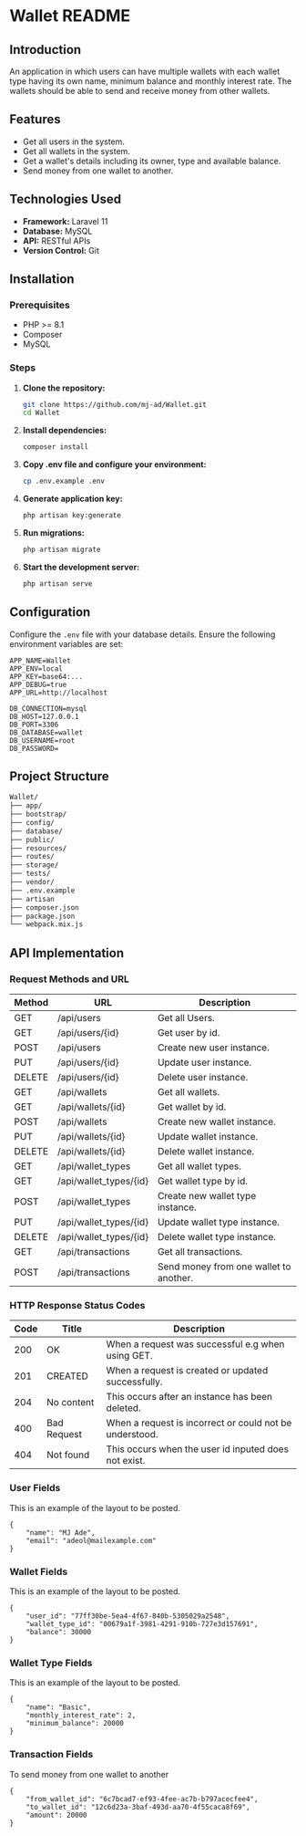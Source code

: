 # Wallet README

## Introduction

An application in which users can have multiple wallets with each wallet type having its own name, minimum balance and monthly interest rate. The wallets should be able to send and receive money from other wallets.

## Features

- Get all users in the system.
- Get all wallets in the system.
- Get a wallet's details including its owner, type and available balance.
- Send money from one wallet to another.

## Technologies Used

- **Framework:** Laravel 11
- **Database:** MySQL
- **API:** RESTful APIs
- **Version Control:** Git

## Installation

### Prerequisites

- PHP >= 8.1
- Composer
- MySQL

### Steps

1. **Clone the repository:**

   ```bash
   git clone https://github.com/mj-ad/Wallet.git
   cd Wallet
   ```

2. **Install dependencies:**

   ```bash
   composer install
   ```

3. **Copy .env file and configure your environment:**

   ```bash
   cp .env.example .env

4. **Generate application key:**

   ```bash
   php artisan key:generate
   ```

5. **Run migrations:**

   ```bash
   php artisan migrate
   ```

6. **Start the development server:**

   ```bash
   php artisan serve
   ```

## Configuration

Configure the `.env` file with your database details. Ensure the following environment variables are set:

```env
APP_NAME=Wallet
APP_ENV=local
APP_KEY=base64:...
APP_DEBUG=true
APP_URL=http://localhost

DB_CONNECTION=mysql
DB_HOST=127.0.0.1
DB_PORT=3306
DB_DATABASE=wallet
DB_USERNAME=root
DB_PASSWORD=
```

## Project Structure

```bash
Wallet/
├── app/
├── bootstrap/
├── config/
├── database/
├── public/
├── resources/
├── routes/
├── storage/
├── tests/
├── vendor/
├── .env.example
├── artisan
├── composer.json
├── package.json
└── webpack.mix.js
```

## API Implementation

### Request Methods and URL

| Method | URL | Description|
| ---- | ---- | ---- |
| GET | /api/users | Get all Users. |
| GET | /api/users/{id} | Get user by id. |
| POST | /api/users | Create new user instance. |
| PUT | /api/users/{id} | Update user instance. |
| DELETE | /api/users/{id} | Delete user instance. |
| GET | /api/wallets | Get all wallets. |
| GET | /api/wallets/{id} | Get wallet by id. |
| POST | /api/wallets | Create new wallet instance. |
| PUT | /api/wallets/{id} | Update wallet instance. |
| DELETE | /api/wallets/{id} | Delete wallet instance. |
| GET | /api/wallet_types | Get all wallet types. |
| GET | /api/wallet_types/{id} | Get wallet type by id. |
| POST | /api/wallet_types | Create new wallet type instance. |
| PUT | /api/wallet_types/{id} | Update wallet type instance. |
| DELETE | /api/wallet_types/{id} | Delete wallet type instance. |
| GET | /api/transactions | Get all transactions. |
| POST | /api/transactions | Send money from one wallet to another. |

### HTTP Response Status Codes

| Code | Title | Description|
| ---- | ---- | ---- |
| 200 | OK | When a request was successful e.g when using GET. |
| 201 | CREATED | When a request is created or updated successfully. |
| 204 | No content | This occurs after an instance has been deleted. |
| 400 | Bad Request | When a request is incorrect or could not be understood. |
| 404 | Not found | This occurs when the user id inputed does not exist. |

### User Fields 

This is an example of the layout to be posted.
```
{
    "name": "MJ Ade",
    "email": "adeol@mailexample.com"
}
```

### Wallet Fields

This is an example of the layout to be posted.
```
{
    "user_id": "77ff30be-5ea4-4f67-840b-5305029a2548",
    "wallet_type_id": "00679a1f-3981-4291-910b-727e3d157691",
    "balance": 30000
}
```

### Wallet Type Fields

This is an example of the layout to be posted.
```
{
    "name": "Basic",
    "monthly_interest_rate": 2,
    "minimum_balance": 20000
}
```

### Transaction Fields

To send money from one wallet to another
```
{
    "from_wallet_id": "6c7bcad7-ef93-4fee-ac7b-b797acecfee4",
    "to_wallet_id": "12c6d23a-3baf-493d-aa70-4f55caca8f69",
    "amount": 20000
}
```
